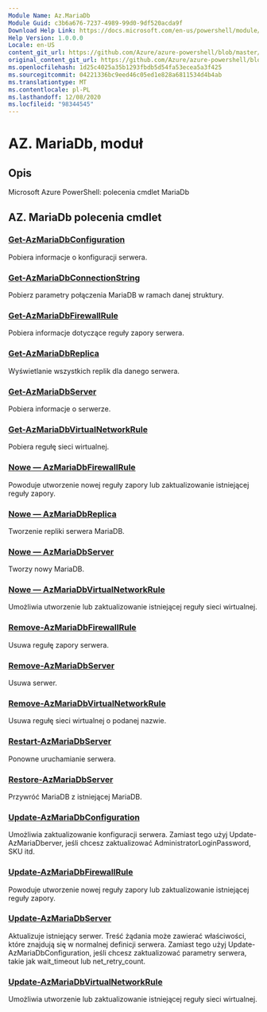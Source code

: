 ```yaml
---
Module Name: Az.MariaDb
Module Guid: c3b6a676-7237-4989-99d0-9df520acda9f
Download Help Link: https://docs.microsoft.com/en-us/powershell/module/az.mariadb
Help Version: 1.0.0.0
Locale: en-US
content_git_url: https://github.com/Azure/azure-powershell/blob/master/src/MariaDb/help/Az.MariaDb.md
original_content_git_url: https://github.com/Azure/azure-powershell/blob/master/src/MariaDb/help/Az.MariaDb.md
ms.openlocfilehash: 1d25c4025a35b1293fbdb5d54fa53ecea5a3f425
ms.sourcegitcommit: 04221336bc9eed46c05ed1e828a6811534d4b4ab
ms.translationtype: MT
ms.contentlocale: pl-PL
ms.lasthandoff: 12/08/2020
ms.locfileid: "98344545"
---
```

# AZ. MariaDb, moduł
## Opis
Microsoft Azure PowerShell: polecenia cmdlet MariaDb

## AZ. MariaDb polecenia cmdlet
### [Get-AzMariaDbConfiguration](Get-AzMariaDbConfiguration.md)
Pobiera informacje o konfiguracji serwera.

### [Get-AzMariaDbConnectionString](Get-AzMariaDbConnectionString.md)
Pobierz parametry połączenia MariaDB w ramach danej struktury.

### [Get-AzMariaDbFirewallRule](Get-AzMariaDbFirewallRule.md)
Pobiera informacje dotyczące reguły zapory serwera.

### [Get-AzMariaDbReplica](Get-AzMariaDbReplica.md)
Wyświetlanie wszystkich replik dla danego serwera.

### [Get-AzMariaDbServer](Get-AzMariaDbServer.md)
Pobiera informacje o serwerze.

### [Get-AzMariaDbVirtualNetworkRule](Get-AzMariaDbVirtualNetworkRule.md)
Pobiera regułę sieci wirtualnej.

### [Nowe — AzMariaDbFirewallRule](New-AzMariaDbFirewallRule.md)
Powoduje utworzenie nowej reguły zapory lub zaktualizowanie istniejącej reguły zapory.

### [Nowe — AzMariaDbReplica](New-AzMariaDbReplica.md)
Tworzenie repliki serwera MariaDB.

### [Nowe — AzMariaDbServer](New-AzMariaDbServer.md)
Tworzy nowy MariaDB.

### [Nowe — AzMariaDbVirtualNetworkRule](New-AzMariaDbVirtualNetworkRule.md)
Umożliwia utworzenie lub zaktualizowanie istniejącej reguły sieci wirtualnej.

### [Remove-AzMariaDbFirewallRule](Remove-AzMariaDbFirewallRule.md)
Usuwa regułę zapory serwera.

### [Remove-AzMariaDbServer](Remove-AzMariaDbServer.md)
Usuwa serwer.

### [Remove-AzMariaDbVirtualNetworkRule](Remove-AzMariaDbVirtualNetworkRule.md)
Usuwa regułę sieci wirtualnej o podanej nazwie.

### [Restart-AzMariaDbServer](Restart-AzMariaDbServer.md)
Ponowne uruchamianie serwera.

### [Restore-AzMariaDbServer](Restore-AzMariaDbServer.md)
Przywróć MariaDB z istniejącej MariaDB.

### [Update-AzMariaDbConfiguration](Update-AzMariaDbConfiguration.md)
Umożliwia zaktualizowanie konfiguracji serwera.
Zamiast tego użyj Update-AzMariaDberver, jeśli chcesz zaktualizować AdministratorLoginPassword, SKU itd.

### [Update-AzMariaDbFirewallRule](Update-AzMariaDbFirewallRule.md)
Powoduje utworzenie nowej reguły zapory lub zaktualizowanie istniejącej reguły zapory.

### [Update-AzMariaDbServer](Update-AzMariaDbServer.md)
Aktualizuje istniejący serwer.
Treść żądania może zawierać właściwości, które znajdują się w normalnej definicji serwera.
Zamiast tego użyj Update-AzMariaDbConfiguration, jeśli chcesz zaktualizować parametry serwera, takie jak wait_timeout lub net_retry_count.

### [Update-AzMariaDbVirtualNetworkRule](Update-AzMariaDbVirtualNetworkRule.md)
Umożliwia utworzenie lub zaktualizowanie istniejącej reguły sieci wirtualnej.

